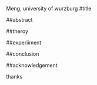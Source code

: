 Meng, university of wurzburg
#title

##abstract

##theroy

##experiiment

##conclusion 

##acknowledgement

thanks
